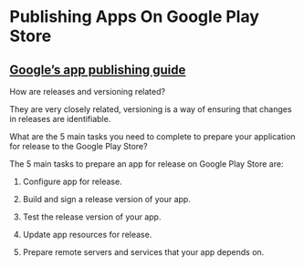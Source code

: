 # Publishing Apps On Google Play Store

## [Google’s app publishing guide](https://developer.android.com/studio/publish)

How are releases and versioning related?

They are very closely related, versioning is a way of ensuring that changes in releases are identifiable.

What are the 5 main tasks you need to complete to prepare your application for release to the Google Play Store?

The 5 main tasks to prepare an app for release on Google Play Store are:

1. Configure app for release.

2. Build and sign a release version of your app.

3. Test the release version of your app.

4. Update app resources for release.

5. Prepare remote servers and services that your app depends on.
